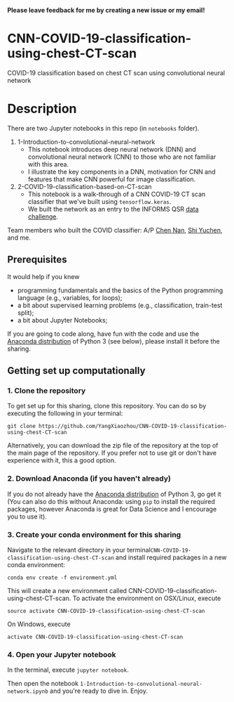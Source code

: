 **Please leave feedback for me by creating a new issue or my email!**

# CNN-COVID-19-classification-using-chest-CT-scan
COVID-19 classification based on chest CT scan using convolutional neural network

# Description
There are two Jupyter notebooks in this repo (in `notebooks` folder). 

1. 1-Introduction-to-convolutional-neural-network
    - This notebook introduces deep neural network (DNN) and convolutional neural network (CNN) to those who are not familiar with this area.
    - I illustrate the key components in a DNN, motivation for CNN and features that make CNN powerful for image classification.
2.  2-COVID-19-classification-based-on-CT-scan
    - This notebook is a walk-through of a CNN COVID-19 CT scan classifier that we've built using `tensorflow.keras`.
    - We built the network as an entry to the INFORMS QSR [data challenge](https://connect.informs.org/HigherLogic/System/DownloadDocumentFile.ashx?DocumentFileKey=f404f7b8-fcd6-75d5-f7a7-d262eab132e7).

Team members who built the COVID classifier: A/P [Chen Nan](https://www.eng.nus.edu.sg/isem/staff/chen-nan/), [Shi Yuchen](https://www.linkedin.com/in/yuchen-shi-2830ba158/?originalSubdomain=sg), and me. 

## Prerequisites

It would help if you knew

* programming fundamentals and the basics of the Python programming language (e.g., variables, for loops);
* a bit about supervised learning problems (e.g., classification, train-test split);
* a bit about Jupyter Notebooks;

If you are going to code along, have fun with the code and use the [Anaconda distribution](https://www.anaconda.com/download/) of Python 3 (see below), please install it before the sharing.

## Getting set up computationally

### 1. Clone the repository

To get set up for this sharing, clone this repository. You can do so by executing the following in your terminal:

```
git clone https://github.com/YangXiaozhou/CNN-COVID-19-classification-using-chest-CT-scan
```

Alternatively, you can download the zip file of the repository at the top of the main page of the repository. If you prefer not to use git or don't have experience with it, this a good option.

### 2. Download Anaconda (if you haven't already)

If you do not already have the [Anaconda distribution](https://www.anaconda.com/download/) of Python 3, go get it (You can also do this without Anaconda: using `pip` to install the required packages, however Anaconda is great for Data Science and I encourage you to use it).

### 3. Create your conda environment for this sharing

Navigate to the relevant directory in your terminal`CNN-COVID-19-classification-using-chest-CT-scan` and install required packages in a new conda environment:

```
conda env create -f environment.yml
```

This will create a new environment called CNN-COVID-19-classification-using-chest-CT-scan. To activate the environment on OSX/Linux, execute

```
source activate CNN-COVID-19-classification-using-chest-CT-scan
```
On Windows, execute

```
activate CNN-COVID-19-classification-using-chest-CT-scan
```


### 4. Open your Jupyter notebook

In the terminal, execute `jupyter notebook`.

Then open the notebook `1-Introduction-to-convolutional-neural-network.ipynb` and you're ready to dive in. Enjoy.



